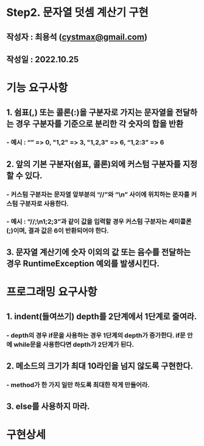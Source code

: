 # Step2. 문자열 덧셈 계산기 구현

## 작성자 : 최용석 (cystmax@gmail.com)
## 작성일 : 2022.10.25

# 기능 요구사항
## 1. 쉼표(,) 또는 콜론(:)을 구분자로 가지는 문자열을 전달하는 경우 구분자를 기준으로 분리한 각 숫자의 합을 반환 
### - 예시 : “” => 0, "1,2" => 3, "1,2,3" => 6, “1,2:3” => 6
## 2. 앞의 기본 구분자(쉼표, 콜론)외에 커스텀 구분자를 지정할 수 있다. 
### - 커스텀 구분자는 문자열 앞부분의 “//”와 “\n” 사이에 위치하는 문자를 커스텀 구분자로 사용한다. 
### - 예시 : “//;\n1;2;3”과 같이 값을 입력할 경우 커스텀 구분자는 세미콜론(;)이며, 결과 값은 6이 반환되어야 한다.
## 3. 문자열 계산기에 숫자 이외의 값 또는 음수를 전달하는 경우 RuntimeException 예외를 발생시킨다.

# 프로그래밍 요구사항
## 1. indent(들여쓰기) depth를 2단계에서 1단계로 줄여라.
### - depth의 경우 if문을 사용하는 경우 1단계의 depth가 증가한다. if문 안에 while문을 사용한다면 depth가 2단계가 된다.
## 2. 메소드의 크기가 최대 10라인을 넘지 않도록 구현한다.
### - method가 한 가지 일만 하도록 최대한 작게 만들어라.
## 3. else를 사용하지 마라.

# 구현상세
